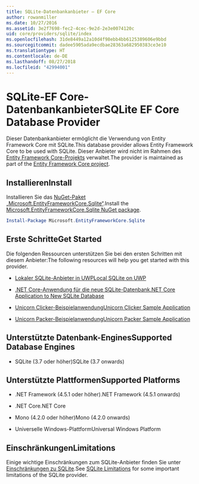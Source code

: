 ```yaml
---
title: SQLite-Datenbankanbieter – EF Core
author: rowanmiller
ms.date: 10/27/2016
ms.assetid: 3e2f7698-fec2-4cec-9e2d-2e3e0074120c
uid: core/providers/sqlite/index
ms.openlocfilehash: 31de8449a12a10d4f98ebb4bb6125389606e9bbd
ms.sourcegitcommit: dadee5905ada9ecdbae28363a682950383ce3e10
ms.translationtype: HT
ms.contentlocale: de-DE
ms.lasthandoff: 08/27/2018
ms.locfileid: "42994001"
---
```

# <a name="sqlite-ef-core-database-provider"></a><span data-ttu-id="164b4-102">SQLite-EF Core-Datenbankanbieter</span><span class="sxs-lookup"><span data-stu-id="164b4-102">SQLite EF Core Database Provider</span></span>

<span data-ttu-id="164b4-103">Dieser Datenbankanbieter ermöglicht die Verwendung von Entity Framework Core mit SQLite.</span><span class="sxs-lookup"><span data-stu-id="164b4-103">This database provider allows Entity Framework Core to be used with SQLite.</span></span> <span data-ttu-id="164b4-104">Dieser Anbieter wird nicht im Rahmen des [Entity Framework Core-Projekts](https://github.com/aspnet/EntityFrameworkCore) verwaltet.</span><span class="sxs-lookup"><span data-stu-id="164b4-104">The provider is maintained as part of the [Entity Framework Core project](https://github.com/aspnet/EntityFrameworkCore).</span></span>

## <a name="install"></a><span data-ttu-id="164b4-105">Installieren</span><span class="sxs-lookup"><span data-stu-id="164b4-105">Install</span></span>

<span data-ttu-id="164b4-106">Installieren Sie das [NuGet-Paket „Microsoft.EntityFrameworkCore.Sqlite“](https://www.nuget.org/packages/Microsoft.EntityFrameworkCore.Sqlite/).</span><span class="sxs-lookup"><span data-stu-id="164b4-106">Install the [Microsoft.EntityFrameworkCore.Sqlite NuGet package](https://www.nuget.org/packages/Microsoft.EntityFrameworkCore.Sqlite/).</span></span>

``` powershell
Install-Package Microsoft.EntityFrameworkCore.Sqlite
```

## <a name="get-started"></a><span data-ttu-id="164b4-107">Erste Schritte</span><span class="sxs-lookup"><span data-stu-id="164b4-107">Get Started</span></span>

<span data-ttu-id="164b4-108">Die folgenden Ressourcen unterstützen Sie bei den ersten Schritten mit diesem Anbieter:</span><span class="sxs-lookup"><span data-stu-id="164b4-108">The following resources will help you get started with this provider.</span></span>
* [<span data-ttu-id="164b4-109">Lokaler SQLite-Anbieter in UWP</span><span class="sxs-lookup"><span data-stu-id="164b4-109">Local SQLite on UWP</span></span>](../../get-started/uwp/getting-started.md)

* [<span data-ttu-id="164b4-110">.NET Core-Anwendung für die neue SQLite-Datenbank</span><span class="sxs-lookup"><span data-stu-id="164b4-110">.NET Core Application to New SQLite Database</span></span>](../../get-started/netcore/new-db-sqlite.md)

* [<span data-ttu-id="164b4-111">Unicorn Clicker-Beispielanwendung</span><span class="sxs-lookup"><span data-stu-id="164b4-111">Unicorn Clicker Sample Application</span></span>](https://github.com/rowanmiller/UnicornStore/tree/master/UnicornClicker/UWP)

* [<span data-ttu-id="164b4-112">Unicorn Packer-Beispielanwendung</span><span class="sxs-lookup"><span data-stu-id="164b4-112">Unicorn Packer Sample Application</span></span>](https://github.com/rowanmiller/UnicornStore/tree/master/UnicornPacker)

## <a name="supported-database-engines"></a><span data-ttu-id="164b4-113">Unterstützte Datenbank-Engines</span><span class="sxs-lookup"><span data-stu-id="164b4-113">Supported Database Engines</span></span>

* <span data-ttu-id="164b4-114">SQLite (3.7 oder höher)</span><span class="sxs-lookup"><span data-stu-id="164b4-114">SQLite (3.7 onwards)</span></span>

## <a name="supported-platforms"></a><span data-ttu-id="164b4-115">Unterstützte Plattformen</span><span class="sxs-lookup"><span data-stu-id="164b4-115">Supported Platforms</span></span>

* <span data-ttu-id="164b4-116">.NET Framework (4.5.1 oder höher)</span><span class="sxs-lookup"><span data-stu-id="164b4-116">.NET Framework (4.5.1 onwards)</span></span>

* <span data-ttu-id="164b4-117">.NET Core</span><span class="sxs-lookup"><span data-stu-id="164b4-117">.NET Core</span></span>

* <span data-ttu-id="164b4-118">Mono (4.2.0 oder höher)</span><span class="sxs-lookup"><span data-stu-id="164b4-118">Mono (4.2.0 onwards)</span></span>

* <span data-ttu-id="164b4-119">Universelle Windows-Plattform</span><span class="sxs-lookup"><span data-stu-id="164b4-119">Universal Windows Platform</span></span>

## <a name="limitations"></a><span data-ttu-id="164b4-120">Einschränkungen</span><span class="sxs-lookup"><span data-stu-id="164b4-120">Limitations</span></span>

<span data-ttu-id="164b4-121">Einige wichtige Einschränkungen zum SQLite-Anbieter finden Sie unter [Einschränkungen zu SQLite](limitations.md).</span><span class="sxs-lookup"><span data-stu-id="164b4-121">See [SQLite Limitations](limitations.md) for some important limitations of the SQLite provider.</span></span>
